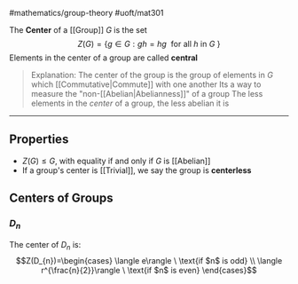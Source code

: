 #mathematics/group-theory  #uoft/mat301 


The **Center** of a [[Group]] $G$ is the set
$$Z(G)=\{g\in G:gh=hg \ \text{ for all $h$ in $G$ }\}$$
Elements in the center of a group are called **central**


>Explanation:
>	The center of the group is the group of elements in $G$ which [[Commutative|Commute]] with one another
>	Its a way to measure the "non-[[Abelian|Abelianness]]" of a group
>	The less elements in the *center* of a group, the less abelian it is

---

## Properties
- $Z(G)\leq G$, with equality if and only if $G$ is [[Abelian]]
- If a group's center is [[Trivial]], we say the group is **centerless**

## Centers of Groups
### $D_{n}$
The center of $D_{n}$ is:
$$Z(D_{n})=\begin{cases} \langle e\rangle  \ \text{if $n$ is odd} \\ \langle r^{\frac{n}{2}}\rangle \ \text{if $n$ is even} \end{cases}$$